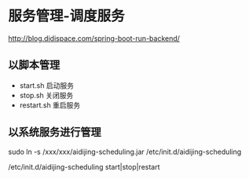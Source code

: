 # 服务管理-调度服务
http://blog.didispace.com/spring-boot-run-backend/
## 以脚本管理
+ start.sh 
启动服务
+ stop.sh
关闭服务 
+ restart.sh
重启服务

## 以系统服务进行管理


sudo ln -s /xxx/xxx/aidijing-scheduling.jar /etc/init.d/aidijing-scheduling
	
/etc/init.d/aidijing-scheduling start|stop|restart
